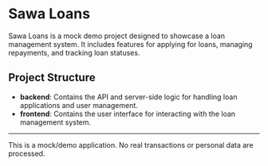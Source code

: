 # Sawa Loans

Sawa Loans is a mock demo project designed to showcase a loan management system. It includes features for applying for loans, managing repayments, and tracking loan statuses.

## Project Structure
- **backend**: Contains the API and server-side logic for handling loan applications and user management.
- **frontend**: Contains the user interface for interacting with the loan management system.

---
This is a mock/demo application. No real transactions or personal data are processed.